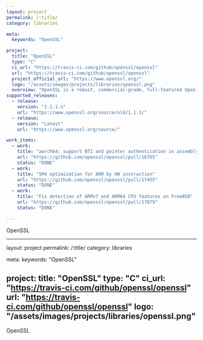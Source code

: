 ```yaml
---
layout: project
permalink: /:title/
category: libraries

meta:
  keywords: "OpenSSL"

project:
  title: "OpenSSL"
  type: "C"
  ci_url: "https://travis-ci.com/github/openssl/openssl"
  url: "https://travis-ci.com/github/openssl/openssl"
  project_official_url: "https://www.openssl.org/"
  logo: "/assets/images/projects/libraries/openssl.png"
  overview: "OpenSSL is a robust, commercial-grade, full-featured Open Source Toolkit for the Transport Layer Security (TLS) protocol formerly known as the Secure Sockets Layer (SSL) protocol. The protocol implementation is based on a full-strength general purpose cryptographic library, which can also be used stand-alone."
supported_releases:
  - release:
    version: "1.1.1.x"
    url: "https://www.openssl.org/source/old/1.1.1/"
  - release:
    version: "Latest"
    url: "https://www.openssl.org/source/"

work_items:
  - work:
    title: "aarch64: support BTI and pointer authentication in assembly (openssl-3.0)"
    url: "https://github.com/openssl/openssl/pull/16765"
    status: "DONE"
  - work:  
    title: "SM4 optimization for ARM by HW instruction"
    url: "https://github.com/openssl/openssl/pull/17455"
    status: "DONE"
  - work:  
    title: "Fix detection of ARMv7 and ARM64 CPU features on FreeBSD"
    url: "https://github.com/openssl/openssl/pull/17079"
    status: "DONE"

---
```


<p>OpenSSL</p>

---
layout: project
permalink: /:title/
category: libraries

meta:
  keywords: "OpenSSL"

project:
  title: "OpenSSL"
  type: "C"
  ci_url: "https://travis-ci.com/github/openssl/openssl"
  url: "https://travis-ci.com/github/openssl/openssl"
  logo: "/assets/images/projects/libraries/openssl.png"
---

<p>OpenSSL</p>
